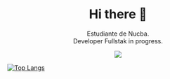 <h1 align="center"> Hi there 👋 </h1>
<p align="center">Estudiante de Nucba. 
<br>
Developer Fullstak in progress. </p>



<p align="center"><img src="https://github-readme-stats.vercel.app/api?username=fafomax&&show_icons=true&title_color=00fa9a&icon_color=00c87b&text_color=00fa9a&bg_color=191919&count_private=true"></p> 
  
[![Top Langs](https://github-readme-stats.vercel.app/api/top-langs/?username=fafomax&bg_color=000000&text_color=FFFFFF&title_color=159E4A&langs_count=10&card_width=1000&layout=compact)](https://github.com/fafomax/github-readme-stats)
